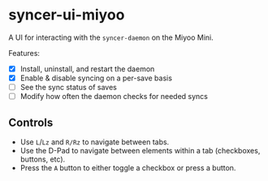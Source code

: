 # syncer-ui-miyoo

A UI for interacting with the `syncer-daemon` on the Miyoo Mini. 

Features:

- [x] Install, uninstall, and restart the daemon
- [x] Enable & disable syncing on a per-save basis
- [ ] See the sync status of saves
- [ ] Modify how often the daemon checks for needed syncs

## Controls

* Use `L`/`Lz` and `R/Rz` to navigate between tabs. 
* Use the D-Pad to navigate between elements within a tab (checkboxes, buttons, etc).
* Press the `A` button to either toggle a checkbox or press a button.